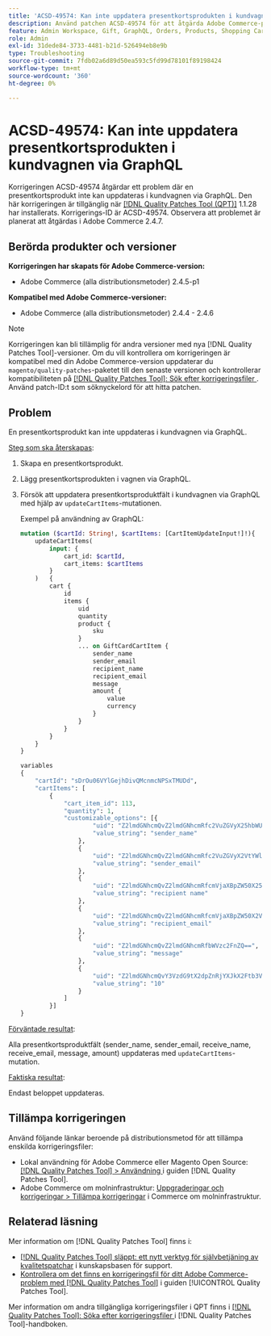 ```yaml
---
title: 'ACSD-49574: Kan inte uppdatera presentkortsprodukten i kundvagnen via GraphQL'
description: Använd patchen ACSD-49574 för att åtgärda Adobe Commerce-problemet där en presentkortsprodukt inte kan uppdateras i kundvagnen via GraphQL.
feature: Admin Workspace, Gift, GraphQL, Orders, Products, Shopping Cart
role: Admin
exl-id: 31dede84-3733-4481-b21d-526494eb8e9b
type: Troubleshooting
source-git-commit: 7fdb02a6d89d50ea593c5fd99d78101f89198424
workflow-type: tm+mt
source-wordcount: '360'
ht-degree: 0%

---
```


# ACSD-49574: Kan inte uppdatera presentkortsprodukten i kundvagnen via GraphQL

Korrigeringen ACSD-49574 åtgärdar ett problem där en presentkortsprodukt inte kan uppdateras i kundvagnen via GraphQL. Den här korrigeringen är tillgänglig när [[!DNL Quality Patches Tool (QPT)]](https://experienceleague.adobe.com/sv/docs/commerce-operations/tools/quality-patches-tool/quality-patches-tool-to-self-serve-quality-patches) 1.1.28 har installerats. Korrigerings-ID är ACSD-49574. Observera att problemet är planerat att åtgärdas i Adobe Commerce 2.4.7.

## Berörda produkter och versioner

**Korrigeringen har skapats för Adobe Commerce-version:**

* Adobe Commerce (alla distributionsmetoder) 2.4.5-p1

**Kompatibel med Adobe Commerce-versioner:**

* Adobe Commerce (alla distributionsmetoder) 2.4.4 - 2.4.6

>[!NOTE]
>
>Korrigeringen kan bli tillämplig för andra versioner med nya [!DNL Quality Patches Tool]-versioner. Om du vill kontrollera om korrigeringen är kompatibel med din Adobe Commerce-version uppdaterar du `magento/quality-patches`-paketet till den senaste versionen och kontrollerar kompatibiliteten på [[!DNL Quality Patches Tool]: Sök efter korrigeringsfiler ](https://experienceleague.adobe.com/tools/commerce-quality-patches/index.html?lang=sv-SE). Använd patch-ID:t som söknyckelord för att hitta patchen.

## Problem

En presentkortsprodukt kan inte uppdateras i kundvagnen via GraphQL.

<u>Steg som ska återskapas</u>:

1. Skapa en presentkortsprodukt.
1. Lägg presentkortsprodukten i vagnen via GraphQL.
1. Försök att uppdatera presentkortsproduktfält i kundvagnen via GraphQL med hjälp av `updateCartItems`-mutationen.

   Exempel på användning av GraphQL:

   ```GraphQL
   mutation ($cartId: String!, $cartItems: [CartItemUpdateInput!]!){
       updateCartItems(
           input: {
               cart_id: $cartId,
               cart_items: $cartItems
           }
       )   {
           cart {
               id
               items {
                   uid
                   quantity
                   product {
                       sku
                   }
                   ... on GiftCardCartItem {
                       sender_name
                       sender_email
                       recipient_name
                       recipient_email
                       message
                       amount {
                           value
                           currency
                       }
                   }
               }
           }
       }
   }
   
   variables
   {
       "cartId": "sDrOu06VYlGejhDivQMcnmcNPSxTMUDd",
       "cartItems": [
           {
               "cart_item_id": 113,
               "quantity": 1,
               "customizable_options": [{
                       "uid": "Z2lmdGNhcmQvZ2lmdGNhcmRfc2VuZGVyX25hbWU=",
                       "value_string": "sender_name"
                   },
                   {
                       "uid": "Z2lmdGNhcmQvZ2lmdGNhcmRfc2VuZGVyX2VtYWls",
                       "value_string": "sender_email"
                   },
                   {
                       "uid": "Z2lmdGNhcmQvZ2lmdGNhcmRfcmVjaXBpZW50X25hbWU=",
                       "value_string": "recipient name"
                   },
                   {
                       "uid": "Z2lmdGNhcmQvZ2lmdGNhcmRfcmVjaXBpZW50X2VtYWls",
                       "value_string": "recipient_email"
                   },
                   {
                       "uid": "Z2lmdGNhcmQvZ2lmdGNhcmRfbWVzc2FnZQ==",
                       "value_string": "message"
                   },
                   {
                       "uid": "Z2lmdGNhcmQvY3VzdG9tX2dpZnRjYXJkX2Ftb3VudA==",
                       "value_string": "10"
                   }
               ]
           }]
   }
   ```

<u>Förväntade resultat</u>:

Alla presentkortsproduktfält (sender_name, sender_email, receive_name, receive_email, message, amount) uppdateras med `updateCartItems`-mutation.

<u>Faktiska resultat</u>:

Endast beloppet uppdateras.

## Tillämpa korrigeringen

Använd följande länkar beroende på distributionsmetod för att tillämpa enskilda korrigeringsfiler:

* Lokal användning för Adobe Commerce eller Magento Open Source: [[!DNL Quality Patches Tool] > Användning ](/help/tools/quality-patches-tool/usage.md) i guiden [!DNL Quality Patches Tool].
* Adobe Commerce om molninfrastruktur: [Uppgraderingar och korrigeringar > Tillämpa korrigeringar](https://experienceleague.adobe.com/docs/commerce-cloud-service/user-guide/develop/upgrade/apply-patches.html?lang=sv-SE) i Commerce om molninfrastruktur.

## Relaterad läsning

Mer information om [!DNL Quality Patches Tool] finns i:

* [[!DNL Quality Patches Tool] släppt: ett nytt verktyg för självbetjäning av kvalitetspatchar](https://experienceleague.adobe.com/sv/docs/commerce-operations/tools/quality-patches-tool/quality-patches-tool-to-self-serve-quality-patches) i kunskapsbasen för support.
* [Kontrollera om det finns en korrigeringsfil för ditt Adobe Commerce-problem med  [!DNL Quality Patches Tool]](/help/tools/quality-patches-tool/patches-available-in-qpt/check-patch-for-magento-issue-with-magento-quality-patches.md) i guiden [!UICONTROL Quality Patches Tool].


Mer information om andra tillgängliga korrigeringsfiler i QPT finns i [[!DNL Quality Patches Tool]: Söka efter korrigeringsfiler ](https://experienceleague.adobe.com/tools/commerce-quality-patches/index.html?lang=sv-SE) i [!DNL Quality Patches Tool]-handboken.
